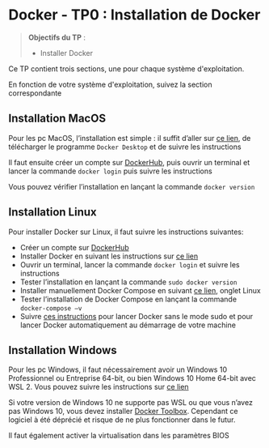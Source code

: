 # Docker - TP0 : Installation de Docker
> **Objectifs du TP** :
>- Installer Docker

Ce TP contient trois sections, une pour chaque système d'exploitation.

En fonction de votre système d'exploitation, suivez la section correspondante


## Installation MacOS

Pour les pc MacOS, l’installation est simple : il suffit d’aller sur [ce lien](https://www.docker.com/get-started), de télécharger le programme `Docker Desktop` et de suivre les instructions

Il faut ensuite créer un compte sur [DockerHub](https://hub.docker.com/signup), puis ouvrir un terminal et lancer la commande `docker login` puis suivre les instructions

Vous pouvez vérifier l’installation en lançant la commande `docker version`


## Installation Linux

Pour installer Docker sur Linux, il faut suivre les instructions suivantes:

* Créer un compte sur [DockerHub](https://hub.docker.com/signup)
* Installer Docker en suivant les instructions sur [ce lien](https://docs.docker.com/install/linux/docker-ce/ubuntu/#set-up-the-repository)
* Ouvrir un terminal, lancer la commande `docker login` et suivre les instructions
* Tester l’installation en lançant la commande `sudo docker version`
* Installer manuellement Docker Compose en suivant [ce lien](https://docs.docker.com/compose/install/#install-compose), onglet Linux
* Tester l’installation de Docker Compose en lançant la commande `docker-compose –v`
* Suivre [ces instructions](https://docs.docker.com/engine/install/linux-postinstall/) pour lancer Docker sans le mode sudo et pour lancer Docker automatiquement au démarrage de votre machine


## Installation Windows


Pour les pc Windows, il faut nécessairement avoir un Windows 10 Professionnel ou Entreprise 64-bit, ou bien Windows 10 Home 64-bit avec WSL 2. 
Vous pouvez suivre les instructions sur [ce lien](https://docs.docker.com/desktop/windows/install/)

Si votre version de Windows 10 ne supporte pas WSL ou que vous n’avez pas Windows 10, vous devez installer [Docker Toolbox](https://github.com/docker-archive/toolbox/releases). 
Cependant ce logiciel à été déprécié et risque de ne plus fonctionner dans le futur. 

Il faut également activer la virtualisation dans les paramètres BIOS
